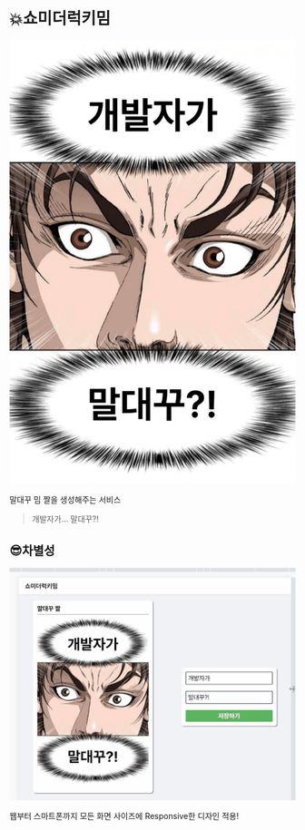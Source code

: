 # 💥쇼미더럭키밈

<img src="./screenshots/말대꾸.png" width=512 alt="말대꾸">

말대꾸 밈 짤을 생성해주는 서비스

> 개발자가... 말대꾸?!

## 😎차별성

![resizing](screenshots/말대꾸.gif)

웹부터 스마트폰까지 모든 화면 사이즈에 Responsive한 디자인 적용!
